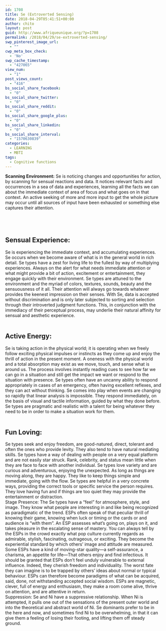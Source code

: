 ```yaml
---
id: 1708
title: Se (Extroverted Sensing)
date: 2018-04-29T05:41:51+00:00
author: chito
layout: post
guid: http://www.afriqueunique.org/?p=1708
permalink: /2018/04/29/se-extroverted-sensing/
swp_pinterest_image_url:
  - ""
cwp_meta_box_check:
  - 'No'
swp_cache_timestamp:
  - "427065"
view_num:
  - "1"
post_views_count:
  - "416"
bs_social_share_facebook:
  - "0"
bs_social_share_twitter:
  - "0"
bs_social_share_reddit:
  - "0"
bs_social_share_google_plus:
  - "0"
bs_social_share_linkedin:
  - "0"
bs_social_share_interval:
  - "1570630839"
categories:
  - LEARNING
  - MBTI
tags:
  - Cognitive functions
---
```

<div class="_2cuy _3dgx" data-block="true" data-editor="3rhet" data-offset-key="5t1bt-0-0">
  <div class="_1mf _1mj" data-offset-key="5t1bt-0-0">
    <strong>Scanning Environment:</strong><span data-offset-key="5t1bt-0-1"> Se is noticing changes and opportunities for action, by scanning for sensual reactions and data. It notices relevant facts and occurrences in a sea of data and experiences, learning all the facts we can about the immediate context of area of focus and what goes on in that context. An active seeking of more and more input to get the whole picture may occur until all sources of input have been exhausted or something else captures their attention.</span>
  </div>
  
  <h2 data-offset-key="5t1bt-0-0">
    &nbsp;
  </h2>
</div>

<div class="_2cuy _3dgx" data-block="true" data-editor="3rhet" data-offset-key="blckv-0-0">
  <h2 class="_1mf _1mj" data-offset-key="blckv-0-0">
    <span data-offset-key="blckv-0-0">Sensual Experience:</span>
  </h2>
  
  <div class="_1mf _1mj" data-offset-key="blckv-0-0">
    <span data-offset-key="blckv-0-1">Se is experiencing the immediate context, and accumulating experiences. Se occurs when we become aware of what is in the general world in rich detail. Se types have a zest for living life to the fullest by way of multiplying experiences. Always on the alert for what needs immediate attention or what might provide a bit of action, excitement or entertainment, they engage quickly with their environment. Se types are attuned to the environment and the myriad of colors, textures, sounds, beauty and the sensuousness of it all. Their attention will always go towards whatever provides the keenest impression on their senses. With Se, data is accepted without discrimination and is only later subjected to sorting and selection through their introverted judgment functions. This, in conjunction with the immediacy of their perceptual process, may underlie their natural affinity for sensual and aesthetic experience.</span>
  </div>
  
  <div data-offset-key="blckv-0-0">
    &nbsp;
  </div>
</div>

<div class="_2cuy _3dgx" data-block="true" data-editor="3rhet" data-offset-key="fsmi4-0-0">
  <h2 class="_1mf _1mj" data-offset-key="fsmi4-0-0">
    <span data-offset-key="fsmi4-0-0">Active Energy:</span>
  </h2>
  
  <div class="_1mf _1mj" data-offset-key="fsmi4-0-0">
    <span data-offset-key="fsmi4-0-1">Se is taking action in the physical world; it is operating when we freely follow exciting physical impulses or instincts as they come up and enjoy the thrill of action in the present moment. A oneness with the physical world and a total absorption may exist as we move, touch, and sense what is around us. The process involves instantly reading cues to see how far we can go in a situation and still get the impact we want or respond to the situation with presence. Se types often have an uncanny ability to respond appropriately in cases of an emergency, often having excellent reflexes, and they can act without thinking. Se comes into play when events are changing so rapidly that linear analysis is impossible. They respond immediately, on the basis of visual and tactile information, guided by what they done before. Se types are pragmatic and realistic with a talent for being whatever they need to be in order to make a situation work for them.</span>
  </div>
  
  <div data-offset-key="fsmi4-0-0">
    &nbsp;
  </div>
</div>

<div class="_2cuy _3dgx" data-block="true" data-editor="3rhet" data-offset-key="dp2fu-0-0">
  <h2 class="_1mf _1mj" data-offset-key="dp2fu-0-0">
    <strong>Fun Loving:</strong>
  </h2>
  
  <div class="_1mf _1mj" data-offset-key="dp2fu-0-0">
    <span data-offset-key="dp2fu-0-1">Se types seek and enjoy freedom, are good-natured, direct, tolerant and often the ones who provide levity. They also tend to have natural mediating skills. Se types have a way of dealing with people on a very equal platform and are not easily star struck. Rank, celebrity, and status mean little when they are face to face with another individual. Se types love variety and are curious and adventurous, enjoying the unexpected. As long as things are moving along, they are happy. They like to keep things simple and immediate, going with the flow. Se types are helpful in a very concrete ways, providing the correct tools or specific service the person requires. They love having fun and if things are too quiet they may provide the entertainment or distraction. </span>
  </div>
</div>

<div class="_2cuy _3dgx" data-block="true" data-editor="3rhet" data-offset-key="dasc8-0-0">
  <div class="_1mf _1mj" data-offset-key="dasc8-0-0">
    <span data-offset-key="dasc8-0-0">Stage Presence:</span><span data-offset-key="dasc8-0-1"> The Se types have a “feel” for atmosphere, style, and image. They know what people are interesting in and like being recognized as paradigmatic of the trend. ESPs often speak of that peculiar thrill of knowing their game, knowing when luck or timing or the cards or and audience is “with them”. An ESP assesses what’s going on, plays on it, and takes pleasure in the escalating sense of mastery. You can always tell by the ESPs in the crowd exactly what pop culture currently regards as admirable, stylish, fascinating, outrageous, or exciting. They become the experiential standard by which others’ image and attitude are measured. Some ESPs have a kind of moving-star quality—a self-assurance, a charisma, an appetite for life—That others enjoy and find infectious. It should be granted that ESPs don’t feel unduly vulnerable to external influence. Indeed, they cherish freedom and individuality. The worst fate they can imagine is to be trapped by others’ ideas about normal or typical behaviour. ESPs can therefore become paradigms of what can be acquired, said, done, not withstanding accepted social wisdom. ESPs are magnetic, clever, full of energy and enthusiasm, they make a room come alive, thrive on attention, and are attentive in return. </span>
  </div>
</div>

<div class="_2cuy _3dgx" data-block="true" data-editor="3rhet" data-offset-key="cr6s1-0-0">
  <div class="_1mf _1mj" data-offset-key="cr6s1-0-0">
    <span data-offset-key="cr6s1-0-0">Suppression:</span><span data-offset-key="cr6s1-0-1"> Se and Ni have a suppressive relationship. When Ni is attempted, it pulls one out of the sensations of the present outer world and into the theoretical and abstract world of Ni. Se dominants prefer to be in the here and now, and sometimes find Ni to be overwhelming, in that it can give them a feeling of losing their footing, and lifting them off steady ground. </span>
  </div>
</div>